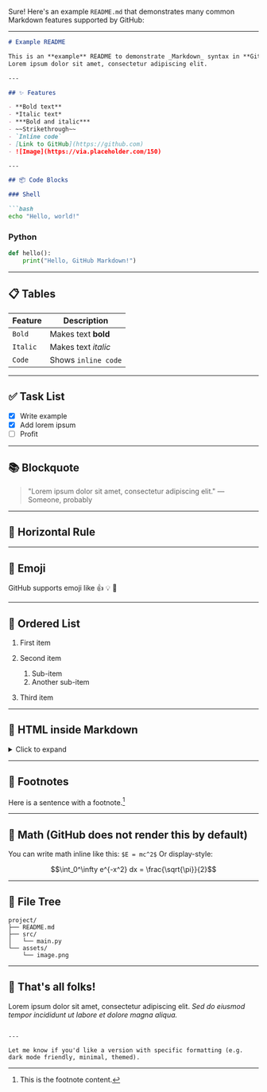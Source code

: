 Sure! Here's an example `README.md` that demonstrates many common Markdown features supported by GitHub:

---

````markdown
# Example README

This is an **example** README to demonstrate _Markdown_ syntax in **GitHub**.  
Lorem ipsum dolor sit amet, consectetur adipiscing elit.

---

## ✨ Features

- **Bold text**
- *Italic text*
- ***Bold and italic***
- ~~Strikethrough~~
- `Inline code`
- [Link to GitHub](https://github.com)
- ![Image](https://via.placeholder.com/150)

---

## 📦 Code Blocks

### Shell

```bash
echo "Hello, world!"
````

### Python

```python
def hello():
    print("Hello, GitHub Markdown!")
```

---

## 📋 Tables

| Feature  | Description         |
| -------- | ------------------- |
| `Bold`   | Makes text **bold** |
| `Italic` | Makes text *italic* |
| `Code`   | Shows `inline code` |

---

## ✅ Task List

* [x] Write example
* [x] Add lorem ipsum
* [ ] Profit

---

## 📚 Blockquote

> "Lorem ipsum dolor sit amet, consectetur adipiscing elit."
> — Someone, probably

---

## 🧩 Horizontal Rule

---

## 🧪 Emoji

GitHub supports emoji like 👍 💡 🚀

---

## 🔢 Ordered List

1. First item
2. Second item

   1. Sub-item
   2. Another sub-item
3. Third item

---

## 🔣 HTML inside Markdown

<details>
<summary>Click to expand</summary>

<p>Lorem ipsum *within HTML*! 😄</p>

</details>

---

## 📌 Footnotes

Here is a sentence with a footnote.[^1]

[^1]: This is the footnote content.

---

## 🧪 Math (GitHub does **not** render this by default)

You can write math inline like this: `$E = mc^2$`
Or display-style:

```math
\int_0^\infty e^{-x^2} dx = \frac{\sqrt{\pi}}{2}
```

---

## 📁 File Tree

```
project/
├── README.md
├── src/
│   └── main.py
└── assets/
    └── image.png
```

---

## 🎉 That's all folks!

Lorem ipsum dolor sit amet, consectetur adipiscing elit.
*Sed do eiusmod tempor incididunt ut labore et dolore magna aliqua.*

```

---

Let me know if you'd like a version with specific formatting (e.g. dark mode friendly, minimal, themed).
```

